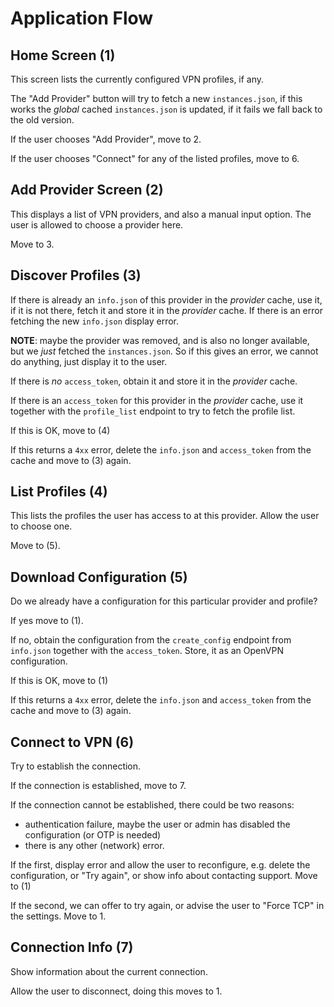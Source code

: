 # Application Flow

## Home Screen (1)

This screen lists the currently configured VPN profiles, if any.

The "Add Provider" button will try to fetch a new `instances.json`, if this 
works the _global_ cached `instances.json` is updated, if it fails we fall back
to the old version.

If the user chooses "Add Provider", move to 2.

If the user chooses "Connect" for any of the listed profiles, move to 6.

## Add Provider Screen (2)

This displays a list of VPN providers, and also a manual input option. The 
user is allowed to choose a provider here.

Move to 3.

## Discover Profiles (3)

If there is already an `info.json` of this provider in the _provider_ cache, 
use it, if it is not there, fetch it and store it in the _provider_ cache. If 
there is an error fetching the new `info.json` display error.

**NOTE**: maybe the provider was removed, and is also no longer available, but
we _just_ fetched the `instances.json`. So if this gives an error, we cannot do
anything, just display it to the user.

If there is _no_ `access_token`, obtain it and store it in the _provider_ 
cache. 

If there is an `access_token` for this provider in the _provider_ cache, use it
together with the `profile_list` endpoint to try to fetch the profile list.

If this is OK, move to (4)

If this returns a `4xx` error, delete the `info.json` and `access_token` from 
the cache and move to (3) again.

## List Profiles (4)

This lists the profiles the user has access to at this provider. Allow the 
user to choose one. 

Move to (5).

## Download Configuration (5)

Do we already have a configuration for this particular provider and profile? 

If yes move to (1). 

If no, obtain the configuration from the `create_config` endpoint from 
`info.json` together with the `access_token`. Store, it as an OpenVPN 
configuration. 

If this is OK, move to (1)

If this returns a `4xx` error, delete the `info.json` and `access_token` from 
the cache and move to (3) again.

## Connect to VPN (6)

Try to establish the connection.

If the connection is established, move to 7.

If the connection cannot be established, there could be two reasons: 

* authentication failure, maybe the user or admin has disabled the 
  configuration (or OTP is needed)
* there is any other (network) error. 

If the first, display error and allow the user to reconfigure, e.g. delete the 
configuration, or "Try again", or show info about contacting support. Move to
(1)

If the second, we can offer to try again, or advise the user to "Force TCP" in 
the settings. Move to 1.

## Connection Info (7)

Show information about the current connection.

Allow the user to disconnect, doing this moves to 1.
